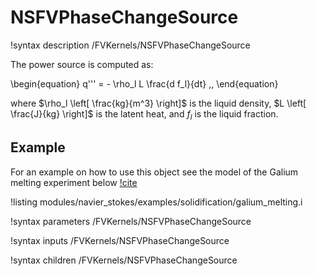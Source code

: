 # NSFVPhaseChangeSource

!syntax description /FVKernels/NSFVPhaseChangeSource

The power source is computed as:

\begin{equation}
q''' = - \rho_l L \frac{d f_l}{dt} \,,
\end{equation}

where $\rho_l \left[ \frac{kg}{m^3} \right]$ is the liquid density, $L \left[ \frac{J}{kg} \right]$ is the latent heat, and $f_l$ is the liquid fraction.

## Example

For an example on how to use this object see the model of the Galium
melting experiment below [!cite](gau1986melting)

!listing modules/navier_stokes/examples/solidification/galium_melting.i

!syntax parameters /FVKernels/NSFVPhaseChangeSource

!syntax inputs /FVKernels/NSFVPhaseChangeSource

!syntax children /FVKernels/NSFVPhaseChangeSource
